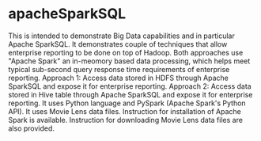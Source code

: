 # apacheSparkSQL
This is intended to demonstrate Big Data capabilities and in particular Apache SparkSQL.
It demonstrates couple of techniques that allow enterprise reporting to be done on top of Hadoop.
Both approaches use "Apache Spark" an in-meomory based data processing, which helps meet typical sub-second query response time requirements of enterprise reporting.
Approach 1: Access data stored in HDFS through Apache SparkSQL and expose it for enterprise reporting.
Approach 2: Access data stored in Hive table through Apache SparkSQL and expose it for enterprise reporting.
It uses Python language and PySpark (Apache Spark's Python API).
It uses Movie Lens data files.
Instruction for installation of Apache Spark is available.
Instruction for downloading Movie Lens data files are also provided.
